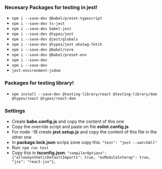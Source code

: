 ### Necesary Packages for testing in jest!
- ```npm i --save-dev @babel/preset-typescript```
- ```npm i --save-dev ts-jest```
- ```npm i --save-dev babel-jest```
- ```npm i --save-dev @types/jest```
- ```npm i --save-dev @jest/globals```
- ```npm i --save-dev @types/jest whatwg-fetch```
- ```npm i --save-dev @babel/core```
- ```npm i --save-dev @babel/preset-env```
- ```npm i --save-dev```
- ```npm i --save-dev```
- ```jest-environment-jsdom```

### Packages for testing library!
- ```npm install --save-dev @testing-library/react @testing-library/dom @types/react @types/react-dom```

### Settings
- Create __babe.config.js__ and copy the content of this one
- Copy the override script and paste on file __eslint.config.js__
- For node -18 create __jest.setup.js__ and copy the content of this file in the other one 
- In __package.lock.json__ scrips zone copy this: ```"test": "jest --watchAll"```
- Run: ```npm run test```
- Copy this in __tsconfig.json__: ```"compilerOptions": {"allowSyntheticDefaultImports": true, "esModuleInterop": true, "jsx": "react-jsx"},```